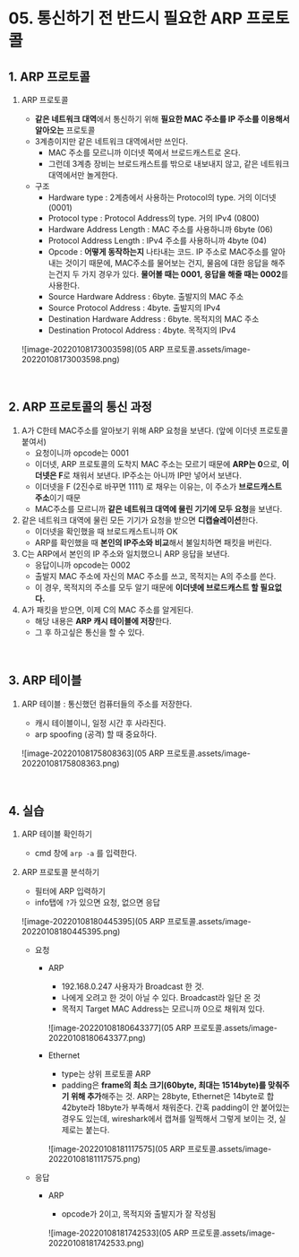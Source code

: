 # 05. 통신하기 전 반드시 필요한 ARP 프로토콜



## 1. ARP 프로토콜

1. ARP 프로토콜

   - **같은 네트워크 대역**에서 통신하기 위해 **필요한 MAC 주소를 IP 주소를 이용해서 알아오는** 프로토콜
   - 3계층이지만 같은 네트워크 대역에서만 쓰인다.
     - MAC 주소를 모르니까 이더넷 쪽에서 브로드캐스트로 온다.
     - 그런데 3계층 장비는 브로드캐스트를 밖으로 내보내지 않고, 같은 네트워크 대역에서만 놀게한다.
   - 구조
     - Hardware type : 2계층에서 사용하는 Protocol의 type. 거의 이더넷 (0001) 
     - Protocol type : Protocol Address의 type.  거의 IPv4 (0800)
     - Hardware Address Length : MAC 주소를 사용하니까 6byte (06)
     - Protocol Address Length : IPv4 주소를 사용하니까 4byte (04)
     - Opcode : **어떻게 동작하는지** 나타내는 코드. IP 주소로 MAC주소를 알아내는 것이기 때문에, MAC주소를 물어보는 건지, 물음에 대한 응답을 해주는건지 두 가지 경우가 있다. **물어볼 때는 0001, 응답을 해줄 때는 0002**를 사용한다. 
     - Source Hardware Address : 6byte. 출발지의 MAC 주소 
     - Source Protocol Address : 4byte. 출발지의 IPv4
     - Destination Hardware Address : 6byte. 목적지의 MAC 주소
     - Destination Protocol Address : 4byte. 목적지의 IPv4

   ![image-20220108173003598](05 ARP 프로토콜.assets/image-20220108173003598.png)

<br/>

## 2. ARP 프로토콜의 통신 과정

1. A가 C한테 MAC주소를 알아보기 위해 ARP 요청을 보낸다. (앞에 이더넷 프로토콜 붙여서)
   - 요청이니까 opcode는 0001
   - 이더넷, ARP 프로토콜의 도착지 MAC 주소는 모르기 때문에 **ARP는 0**으로, **이더넷은 F**로 채워서 보낸다. IP주소는 아니까 IP만 넣어서 보낸다.
   - 이더넷을 F (2진수로 바꾸면 1111) 로 채우는 이유는, 이 주소가 **브로드캐스트 주소**이기 때문
   - MAC주소를 모르니까 **같은 네트워크 대역에 물린 기기에 모두 요청**을 보낸다.
2. 같은 네트워크 대역에 물린 모든 기기가 요청을 받으면 **디캡슐레이션**한다. 
   - 이더넷을 확인했을 때 브로드캐스트니까 OK
   - ARP를 확인했을 때 **본인의 IP주소와 비교**해서 불일치하면 패킷을 버린다.
3. C는 ARP에서 본인의 IP 주소와 일치했으니 ARP 응답을 보낸다.
   - 응답이니까 opcode는 0002
   - 출발지 MAC 주소에 자신의 MAC 주소를 쓰고, 목적지는 A의 주소를 쓴다.
   - 이 경우, 목적지의 주소를 모두 알기 때문에 **이더넷에 브로드캐스트 할 필요없다.** 
4. A가 패킷을 받으면, 이제 C의 MAC 주소를 알게된다.
   - 해당 내용은 **ARP 캐시 테이블에 저장**한다.
   - 그 후 하고싶은 통신을 할 수 있다.

<br/>

## 3. ARP 테이블

1. ARP 테이블 : 통신했던 컴퓨터들의 주소를 저장한다.

   - 캐시 테이블이니, 일정 시간 후 사라진다.
   - arp spoofing (공격) 할 때 중요하다.

   ![image-20220108175808363](05 ARP 프로토콜.assets/image-20220108175808363.png)

<br/>

## 4. 실습

1. ARP 테이블 확인하기

   - cmd 창에 `arp -a` 를 입력한다.

2. ARP 프로토콜 분석하기

   - 필터에 ARP 입력하기
   - info탭에 `?`가 있으면 요청, 없으면 응답

   ![image-20220108180445395](05 ARP 프로토콜.assets/image-20220108180445395.png)

   - 요청

     - ARP

       - 192.168.0.247 사용자가 Broadcast 한 것.
       - 나에게 오려고 한 것이 아닐 수 있다. Broadcast라 일단 온 것
       - 목적지 Target MAC Address는 모르니까 0으로 채워져 있다.

       ![image-20220108180643377](05 ARP 프로토콜.assets/image-20220108180643377.png)

     - Ethernet

       - type는 상위 프로토콜 ARP
       - padding은 **frame의 최소 크기(60byte, 최대는 1514byte)를 맞춰주기 위해 추가**해주는 것. ARP는 28byte, Ethernet은 14byte로 합 42byte라 18byte가 부족해서 채워준다. 간혹 padding이 안 붙어있는 경우도 있는데, wireshark에서 캡쳐를 일찍해서 그렇게 보이는 것, 실제로는 붙는다. 

       ![image-20220108181117575](05 ARP 프로토콜.assets/image-20220108181117575.png)

   - 응답

     - ARP

       - opcode가 2이고, 목적지와 출발지가 잘 작성됨

       ![image-20220108181742533](05 ARP 프로토콜.assets/image-20220108181742533.png)
